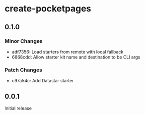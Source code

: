 # create-pocketpages

## 0.1.0

### Minor Changes

- adf7356: Load starters from remote with local fallback
- 6868cdd: Allow starter kit name and destination to be CLI args

### Patch Changes

- c97a54c: Add Datastar starter

## 0.0.1

Initial release
